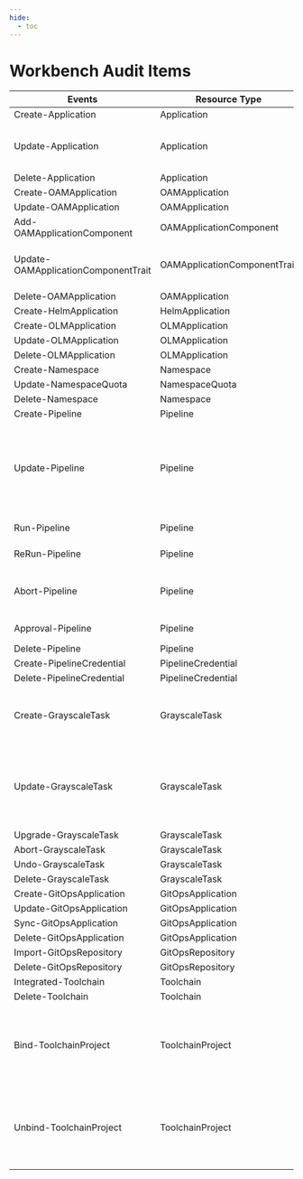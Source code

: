 ```yaml
---
hide:
  - toc
---
```


# Workbench Audit Items

| Events | Resource Type | Note |
| --- | --- | --- |
| Create-Application | Application | |
| Update-Application | Application | Edit YAML, create snapshots, rollback |
| Delete-Application | Application | |
| Create-OAMApplication | OAMApplication | |
| Update-OAMApplication | OAMApplication | Edit YAML |
| Add-OAMApplicationComponent | OAMApplicationComponent | Add component |
| Update-OAMApplicationComponentTrait | OAMApplicationComponentTrait | Update OAM features for application component |
| Delete-OAMApplication | OAMApplication | |
| Create-HelmApplication | HelmApplication | |
| Create-OLMApplication | OLMApplication | |
| Update-OLMApplication | OLMApplication | |
| Delete-OLMApplication | OLMApplication | |
| Create-Namespace | Namespace | |
| Update-NamespaceQuota | NamespaceQuota | |
| Delete-Namespace | Namespace | |
| Create-Pipeline | Pipeline | |
| Update-Pipeline | Pipeline | Includes all update operations (edit Jenkinsfile, edit configuration, edit graphical) |
| Run-Pipeline | Pipeline | Run immediately |
| ReRun-Pipeline | Pipeline | Re-run operation |
| Abort-Pipeline | Pipeline | Terminate operation + termination of approval step |
| Approval-Pipeline | Pipeline | Approve pipeline |
| Delete-Pipeline | Pipeline | |
| Create-PipelineCredential | PipelineCredential | |
| Delete-PipelineCredential | PipelineCredential | |
| Create-GrayscaleTask | GrayscaleTask | Whether to distinguish between blue-green or canary |
| Update-GrayscaleTask | GrayscaleTask | Update release task, update version, edit YAML, update number of instances |
| Upgrade-GrayscaleTask | GrayscaleTask | |
| Abort-GrayscaleTask | GrayscaleTask | |
| Undo-GrayscaleTask | GrayscaleTask | |
| Delete-GrayscaleTask | GrayscaleTask | |
| Create-GitOpsApplication | GitOpsApplication | |
| Update-GitOpsApplication | GitOpsApplication | |
| Sync-GitOpsApplication | GitOpsApplication | |
| Delete-GitOpsApplication | GitOpsApplication | |
| Import-GitOpsRepository | GitOpsRepository | |
| Delete-GitOpsRepository | GitOpsRepository | |
| Integrated-Toolchain | Toolchain | |
| Delete-Toolchain | Toolchain | |
| Bind-ToolchainProject | ToolchainProject | Jira and GitLab support SonarQube from an administrator's perspective as well |
| Unbind-ToolchainProject | ToolchainProject | Jira and GitLab support SonarQube from an administrator's perspective as well |
